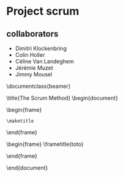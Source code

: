 # Project scrum

## collaborators

- Dimitri Klockenbring
- Colin Holler
- Céline Van Landeghem
- Jérémie Muzet
- Jimmy Mousel

\documentclass{beamer}

\title{The Scrum Method}
\begin{document}

\begin{frame}    

    \maketitle

\end{frame}

\begin{frame}
    \frametitle{toto}
    
\end{frame}

\end{document}